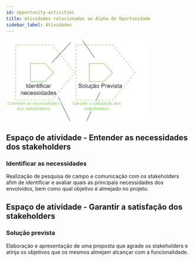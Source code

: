 ```yaml
---
id: opportunity-activities
title: Atividades relacionadas ao Alpha de Oportunidade
sidebar_label: Atividades
---
```


![Atividades da alpha de oportunidade](/img/client/activities/opportunity-activity.png)

## Espaço de atividade - Entender as necessidades dos stakeholders
### Identificar as necessidades

Realização de pesquisa de campo e comunicação com os stakeholders afim de identificar e avaliar quais as principais necessidades dos envolvidos, bem como qual objetivo é almejado no projeto.

## Espaço de atividade - Garantir a satisfação dos stakeholders
### Solução prevista

Elaboração e apresentação de uma proposta que agrade os stakeholders e atinja os objetivos que os mesmos almejam alcançar com a funcionalidade.